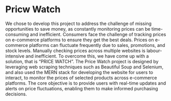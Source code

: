 # Pricw Watch 
We chose to develop this project to address the challenge of missing opportunities to save money, as constantly monitoring prices can be time-consuming and inefficient. Consumers face the challenge of tracking prices on e-commerce platforms to ensure they get the best deals. Prices on e-commerce platforms can fluctuate frequently due to sales, promotions, and stock levels. Manually checking prices across multiple websites is labour-intensive and inefficient. To overcome this, we have come up with a solution, that is “PRICE WATCH”. The Price Watch project is designed by leveraging web scraping techniques such as Beautiful Soup and Selenium, and also used the MERN stack for developing the website for users to interact, to monitor the prices of selected products across e-commerce platforms. The core objective is to provide users with real-time updates and alerts on price fluctuations, enabling them to make informed purchasing decisions.
